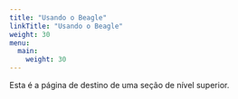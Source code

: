 ```yaml
---
title: "Usando o Beagle"
linkTitle: "Usando o Beagle"
weight: 30
menu:
  main:
    weight: 30
---
```


Esta é a página de destino de uma seção de nível superior.
